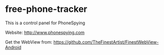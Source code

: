 # free-phone-tracker
This is a control panel for PhoneSpying

Website: http://www.phonespying.com

Get the WebView from: https://github.com/TheFinestArtist/FinestWebView-Android
